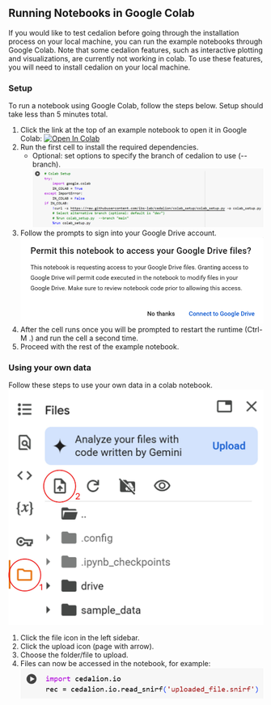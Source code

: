 ## Running Notebooks in Google Colab

If you would like to test cedalion before going through the installation process on your local machine, you can run the example notebooks through Google Colab. Note that some cedalion features, such as interactive plotting and visualizations, are currently not working in colab. To use these features, you will need to install cedalion on your local machine.

### Setup
To run a notebook using Google Colab, follow the steps below. Setup should take less than 5 minutes total.

1. Click the link at the top of an example notebook to open it in Google Colab: [![Open In Colab](https://colab.research.google.com/assets/colab-badge.svg)]()
2. Run the first cell to install the required dependencies.
    - Optional: set options to specify the branch of cedalion to use (--branch).
    ![Colab Cell](../img/colab/colab_cell.png)
3. Follow the prompts to sign into your Google Drive account. 
    ![Google Drive Prompt](../img/colab/gdrive_prompt.png)
4. After the cell runs once you will be prompted to restart the runtime (Ctrl-M .) and run the cell a second time. 
5. Proceed with the rest of the example notebook.


### Using your own data

Follow these steps to use your own data in a colab notebook.
    ![File upload](../img/colab/colab_fileupload.jpg)
1. Click the file icon in the left sidebar.
2. Click the upload icon (page with arrow).
3. Choose the folder/file to upload.
4. Files can now be accessed in the notebook, for example:
    ![File access](../img/colab/colab_fileaccess.png)
